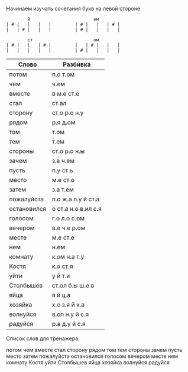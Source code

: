 Начинаем изучать сочетания букв на левой стороне
```
        й                        ем
| # |   |   |   |         | # |   |   | # |
|   | # |   |   |         | # |   |   |   |

        ст                       ом
| # |   |   | # |         |   | # |   |   |
|   |   |   |   |         | # |   |   |   |

```


| Слово | Разбивка |
| --- | --- |
| потом | п.о т.ом | 
| чем | ч.ем | 
| вместе | в м.е ст.е | 
| стал | ст.ал | 
| сторону | ст.о р.о н.у | 
| рядом | р.я д.ом | 
| том | т.ом | 
| тем | т.ем | 
| стороны | ст.о р.о н.ы | 
| зачем | з.а ч.ем | 
| пусть | п.у ст.ь | 
| место | м.е ст.о | 
| затем | з.а т.ем | 
| пожалуйста | п.о ж.а л.у й ст.а | 
| остановился | о ст.а н.о в.ил с.я | 
| голосом | г.о л.о с.ом | 
| вечером | в.е ч.е р.ом | 
| месте | м.е ст.е | 
| нем | н.ем | 
| комнату | к.ом н.а т.у | 
| Костя | к.о ст.я | 
| уйти | у й т.и | 
| Столбышев | ст.ол б.ы ш.е в | 
| яйца | я й ц.а | 
| хозяйка | х.о з.я й к.а | 
| волнуйся | в.ол н.у й с.я|
| радуйся | р.а д.у й с.я

Список слов для тренажера:

потом чем вместе стал сторону рядом том тем стороны зачем пусть место затем пожалуйста остановился голосом вечером месте нем комнату Костя уйти Столбышев яйца хозяйка волнуйся радуйся
